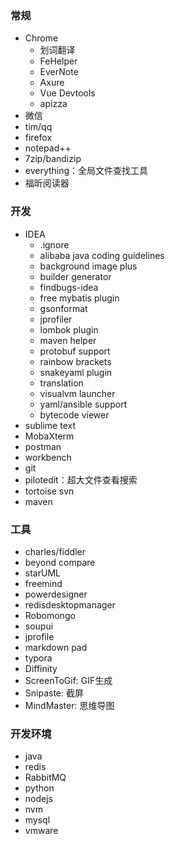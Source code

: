 ### 常规
- Chrome
  - 划词翻译
  - FeHelper
  - EverNote
  - Axure
  - Vue Devtools
  - apizza
- 微信
- tim/qq
- firefox
- notepad++
- 7zip/bandizip
- everything：全局文件查找工具
- 福昕阅读器

### 开发
- IDEA
  - .ignore
  - alibaba java coding guidelines
  - background image plus
  - builder generator
  - findbugs-idea
  - free mybatis plugin
  - gsonformat
  - jprofiler
  - lombok plugin
  - maven helper
  - protobuf support
  - rainbow brackets
  - snakeyaml plugin
  - translation
  - visualvm launcher
  - yaml/ansible support
  - bytecode viewer
- sublime text
- MobaXterm
- postman
- workbench
- git
- pilotedit：超大文件查看搜索
- tortoise svn
- maven

### 工具
- charles/fiddler
- beyond compare
- starUML
- freemind
- powerdesigner
- redisdesktopmanager
- Robomongo
- soupui
- jprofile
- markdown pad
- typora
- Diffinity
- ScreenToGif: GIF生成
- Snipaste: 截屏
- MindMaster: 思维导图

### 开发环境
- java
- redis
- RabbitMQ
- python
- nodejs
- nvm
- mysql
- vmware
